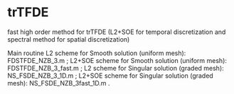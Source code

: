 # trTFDE
fast high order method for trTFDE
(L2+SOE for temporal discretization and spectral method for spatial discretization)

Main routine
  L2 scheme for Smooth solution (uniform mesh):  FDSTFDE_NZB_3.m ;
  L2+SOE scheme for Smooth solution (uniform mesh):  FDSTFDE_NZB_3_fast.m ;
  L2 scheme for Singular solution (graded mesh):  NS_FSDE_NZB_3_1D.m ;
  L2+SOE scheme for Singular solution (graded mesh):  NS_FSDE_NZB_3fast_1D.m .
